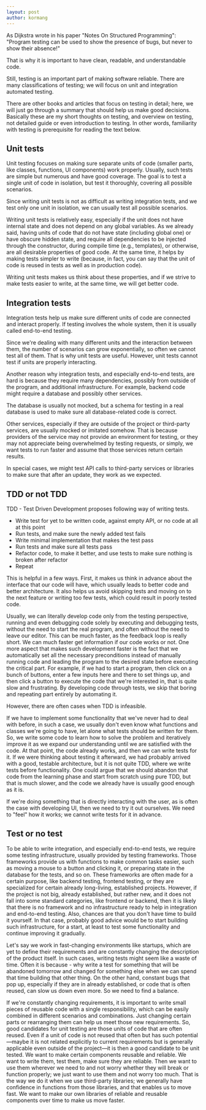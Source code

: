 ```yaml
---
layout: post
author: kormang
---
```


As Dijkstra wrote in his paper "Notes On Structured Programming": "Program testing can be used to show the presence of bugs, but never to show their absence!"

That is why it is important to have clean, readable, and understandable code.

Still, testing is an important part of making software reliable. There are many classifications of testing; we will focus on unit and integration automated testing.

There are other books and articles that focus on testing in detail; here, we will just go through a summary that should help us make good decisions. Basically these are my short thoughts on testing, and overview on testing, not detailed guide or even introduction to testing. In other words, familiarity with testing is prerequisite for reading the text below.

## Unit tests

Unit testing focuses on making sure separate units of code (smaller parts, like classes, functions, UI components) work properly. Usually, such tests are simple but numerous and have good coverage. The goal is to test a single unit of code in isolation, but test it thoroughly, covering all possible scenarios.

Since writing unit tests is not as difficult as writing integration tests, and we test only one unit in isolation, we can usually test all possible scenarios.

Writing unit tests is relatively easy, especially if the unit does not have internal state and does not depend on any global variables. As we already said, having units of code that do not have state (including global one) or have obscure hidden state, and require all dependencies to be injected through the constructor, during compile time (e.g., templates), or otherwise, are all desirable properties of good code. At the same time, it helps by making tests simpler to write (because, in fact, you can say that the unit of code is reused in tests as well as in production code).

Writing unit tests makes us think about these properties, and if we strive to make tests easier to write, at the same time, we will get better code.

## Integration tests

Integration tests help us make sure different units of code are connected and interact properly. If testing involves the whole system, then it is usually called end-to-end testing.

Since we're dealing with many different units and the interaction between them, the number of scenarios can grow exponentially, so often we cannot test all of them. That is why unit tests are useful. However, unit tests cannot test if units are properly interacting.

Another reason why integration tests, and especially end-to-end tests, are hard is because they require many dependencies, possibly from outside of the program, and additional infrastructure. For example, backend code might require a database and possibly other services.

The database is usually not mocked, but a schema for testing in a real database is used to make sure all database-related code is correct.

Other services, especially if they are outside of the project or third-party services, are usually mocked or imitated somehow. That is because providers of the service may not provide an environment for testing, or they may not appreciate being overwhelmed by testing requests, or simply, we want tests to run faster and assume that those services return certain results.

In special cases, we might test API calls to third-party services or libraries to make sure that after an update, they work as we expected.

## TDD or not TDD

TDD - Test Driven Development proposes following way of writing tests.

* Write test for yet to be written code, against empty API, or no code at all at this point
* Run tests, and make sure the newly added test fails
* Write minimal implementation that makes the test pass
* Run tests and make sure all tests pass
* Refactor code, to make it better, and use tests to make sure nothing is broken after refactor
* Repeat

This is helpful in a few ways. First, it makes us think in advance about the interface that our code will have, which usually leads to better code and better architecture. It also helps us avoid skipping tests and moving on to the next feature or writing too few tests, which could result in poorly tested code.

Usually, we can literally develop code only from the testing perspective, running and even debugging code solely by executing and debugging tests, without the need to start the real program, and often without the need to leave our editor. This can be much faster, as the feedback loop is really short. We can much faster get information if our code works or not. One more aspect that makes such development faster is the fact that we automatically set all the necessary preconditions instead of manually running code and leading the program to the desired state before executing the critical part. For example, if we had to start a program, then click on a bunch of buttons, enter a few inputs here and there to set things up, and then click a button to execute the code that we're interested in, that is quite slow and frustrating. By developing code through tests, we skip that boring and repeating part entirely by automating it.

However, there are often cases when TDD is infeasible.

If we have to implement some functionality that we've never had to deal with before, in such a case, we usually don't even know what functions and classes we're going to have, let alone what tests should be written for them. So, we write some code to learn how to solve the problem and iteratively improve it as we expand our understanding until we are satisfied with the code. At that point, the code already works, and then we can write tests for it. If we were thinking about testing it afterward, we had probably arrived with a good, testable architecture, but it is not quite TDD, where we write tests before functionality. One could argue that we should abandon that code from the learning phase and start from scratch using pure TDD, but that is much slower, and the code we already have is usually good enough as it is.

If we're doing something that is directly interacting with the user, as is often the case with developing UI, then we need to try it out ourselves. We need to "feel" how it works; we cannot write tests for it in advance.

## Test or no test

To be able to write integration, and especially end-to-end tests, we require some testing infrastructure, usually provided by testing frameworks. Those frameworks provide us with functions to make common tasks easier, such as moving a mouse to a button and clicking it, or preparing state in the database for the tests, and so on. These frameworks are often made for a certain purpose, like backend testing, frontend testing, or they are specialized for certain already long-living, established projects. However, if the project is not big, already established, but rather new, and it does not fall into some standard categories, like frontend or backend, then it is likely that there is no framework and no infrastructure ready to help in integration and end-to-end testing. Also, chances are that you don't have time to build it yourself. In that case, probably good advice would be to start building such infrastructure, for a start, at least to test some functionality and continue improving it gradually.

Let's say we work in fast-changing environments like startups, which are yet to define their requirements and are constantly changing the description of the product itself. In such cases, writing tests might seem like a waste of time. Often it is because - why write a test for something that will be abandoned tomorrow and changed for something else when we can spend that time building that other thing. On the other hand, constant bugs that pop up, especially if they are in already established, or code that is often reused, can slow us down even more. So we need to find a balance.

If we're constantly changing requirements, it is important to write small pieces of reusable code with a single responsibility, which can be easily combined in different scenarios and combinations. Just changing certain parts or rearranging them can help us meet those new requirements. So, good candidates for unit testing are those units of code that are often reused. Even if a unit of code is not reused that often but has such potential—maybe it is not related explicitly to current requirements but is generally applicable even outside of the project—it is then a good candidate to be unit tested. We want to make certain components reusable and reliable. We want to write them, test them, make sure they are reliable. Then we want to use them wherever we need to and not worry whether they will break or function properly; we just want to use them and not worry too much. That is the way we do it when we use third-party libraries; we generally have confidence in functions from those libraries, and that enables us to move fast. We want to make our own libraries of reliable and reusable components over time to make us move faster.
